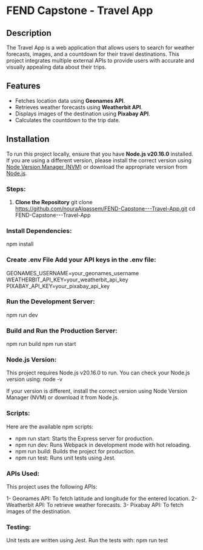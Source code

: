 # FEND Capstone - Travel App

## Description
The Travel App is a web application that allows users to search for weather forecasts, images, and a countdown for their travel destinations. This project integrates multiple external APIs to provide users with accurate and visually appealing data about their trips.

## Features
- Fetches location data using **Geonames API**.
- Retrieves weather forecasts using **Weatherbit API**.
- Displays images of the destination using **Pixabay API**.
- Calculates the countdown to the trip date.

## Installation
To run this project locally, ensure that you have **Node.js v20.16.0** installed. If you are using a different version, please install the correct version using [Node Version Manager (NVM)](https://github.com/nvm-sh/nvm) or download the appropriate version from [Node.js](https://nodejs.org/).

### Steps:
1. **Clone the Repository**
   git clone https://github.com/nouraAlqassem/FEND-Capstone---Travel-App.git
   cd FEND-Capstone---Travel-App

### Install Dependencies:
npm install

### Create .env File Add your API keys in the .env file:
GEONAMES_USERNAME=your_geonames_username
WEATHERBIT_API_KEY=your_weatherbit_api_key
PIXABAY_API_KEY=your_pixabay_api_key

### Run the Development Server:
npm run dev

### Build and Run the Production Server:
npm run build
npm run start

### Node.js Version:
This project requires Node.js v20.16.0 to run. You can check your Node.js version using:
node -v

If your version is different, install the correct version using Node Version Manager (NVM) or download it from Node.js.

### Scripts:
Here are the available npm scripts:

- npm run start: Starts the Express server for production.
- npm run dev: Runs Webpack in development mode with hot reloading.
- npm run build: Builds the project for production.
- npm run test: Runs unit tests using Jest.

### APIs Used:
This project uses the following APIs:

1- Geonames API: To fetch latitude and longitude for the entered location.
2- Weatherbit API: To retrieve weather forecasts.
3- Pixabay API: To fetch images of the destination.

### Testing:
Unit tests are written using Jest. Run the tests with:
npm run test
